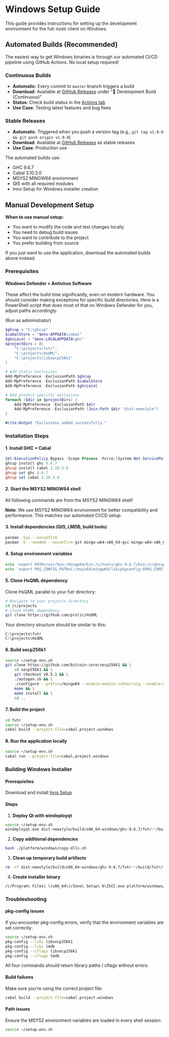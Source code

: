 # Windows Setup Guide

This guide provides instructions for setting up the development environment for the futr nostr client on Windows.

## Automated Builds (Recommended)

The easiest way to get Windows binaries is through our automated CI/CD pipeline using GitHub Actions. No local setup required!

### Continuous Builds
- **Automatic**: Every commit to `master` branch triggers a build
- **Download**: Available at [GitHub Releases](https://github.com/futrnostr/futr/releases/tag/continuous) under "🚧 Development Build (Continuous)"
- **Status**: Check build status in the [Actions tab](https://github.com/futrnostr/futr/actions)
- **Use Case**: Testing latest features and bug fixes

### Stable Releases  
- **Automatic**: Triggered when you push a version tag (e.g., `git tag v1.0.0 && git push origin v1.0.0`)
- **Download**: Available at [GitHub Releases](https://github.com/futrnostr/futr/releases) as stable releases
- **Use Case**: Production use

The automated builds use:
- GHC 9.6.7
- Cabal 3.10.3.0
- MSYS2 MINGW64 environment
- Qt5 with all required modules
- Inno Setup for Windows installer creation

## Manual Development Setup

**When to use manual setup:**
- You want to modify the code and test changes locally
- You need to debug build issues
- You want to contribute to the project
- You prefer building from source

If you just want to use the application, download the automated builds above instead.

### Prerequisites

#### Windows Defender + Antivirus Software

These affect the build time significantly, even on modern hardware. You should consider making exceptions for specific build directories. Here is a PowerShell script that does most of that on Windows Defender for you, adjust paths accordingly.

(Run as administrator)

```powershell
$ghcup = "C:\ghcup"
$cabalStore = "$env:APPDATA\cabal"
$ghcLocal = "$env:LOCALAPPDATA\ghc"
$projectDirs = @(
    "C:\projects\futr",
    "C:\projects\HsQML",
    "C:\projects\libsecp256k1"
)

# Add static exclusions
Add-MpPreference -ExclusionPath $ghcup
Add-MpPreference -ExclusionPath $cabalStore
Add-MpPreference -ExclusionPath $ghcLocal

# Add project-specific exclusions
foreach ($dir in $projectDirs) {
    Add-MpPreference -ExclusionPath $dir
    Add-MpPreference -ExclusionPath (Join-Path $dir "dist-newstyle")
}

Write-Output "Exclusions added successfully."
```

### Installation Steps

#### 1. Install GHC + Cabal

```powershell
Set-ExecutionPolicy Bypass -Scope Process -Force;[System.Net.ServicePointManager]::SecurityProtocol = [System.Net.ServicePointManager]::SecurityProtocol -bor 3072; try { Invoke-Command -ScriptBlock ([ScriptBlock]::Create((Invoke-WebRequest https://www.haskell.org/ghcup/sh/bootstrap-haskell.ps1 -UseBasicParsing))) -ArgumentList $true } catch { Write-Error $_ }
ghcup install ghc 9.6.7
ghcup install cabal 3.10.3.0
ghcup set ghc 9.6.7
ghcup set cabal 3.10.3.0
```

#### 2. Start the MSYS2 MINGW64 shell

All following commands are from the MSYS2 MINGW64 shell!

**Note**: We use MSYS2 MINGW64 environment for better compatibility and performance. This matches our automated CI/CD setup.

#### 3. Install dependencies (Qt5, LMDB, build tools)

```bash
pacman -Syu --noconfirm
pacman -S --needed --noconfirm git mingw-w64-x86_64-gcc mingw-w64-x86_64-make mingw-w64-x86_64-qt5-base mingw-w64-x86_64-qt5-declarative mingw-w64-x86_64-qt5-graphicaleffects mingw-w64-x86_64-qt5-imageformats mingw-w64-x86_64-qt5-multimedia mingw-w64-x86_64-qt5-quickcontrols2 mingw-w64-x86_64-qt5-svg mingw-w64-x86_64-qt5-tools mingw-w64-x86_64-qt5-translations mingw-w64-x86_64-qt5-winextras mingw-w64-x86_64-openssl mingw-w64-x86_64-angleproject mingw-w64-x86_64-lmdb mingw-w64-x86_64-libunwind mingw-w64-x86_64-toolchain mingw-w64-x86_64-zlib mingw-w64-x86_64-libwebp mingw-w64-x86_64-libjpeg-turbo mingw-w64-x86_64-giflib mingw-w64-x86_64-libwinpthread autoconf autogen automake libtool make
```

#### 4. Setup environment variables

```bash
echo 'export PATH=/usr/bin:/mingw64/bin:/c/tools/ghc-9.6.7/bin:/c/ghcup/bin:$PATH' > ~/setup-env.sh
echo 'export PKG_CONFIG_PATH=C:/msys64/mingw64/lib/pkgconfig:$PKG_CONFIG_PATH' >> ~/setup-env.sh
```

#### 5. Clone HsQML dependency

Clone HsQML parallel to your futr directory:

```bash
# Navigate to your projects directory
cd /c/projects
# Clone HsQML dependency
git clone https://github.com/prolic/HsQML
```

Your directory structure should be similar to this:

```
C:\projects\futr
C:\projects\HsQML
```

#### 6. Build secp256k1

```bash
source ~/setup-env.sh
git clone https://github.com/bitcoin-core/secp256k1 && \
    cd secp256k1 && \
    git checkout v0.5.1 && \
    ./autogen.sh && \
    ./configure --prefix=/mingw64 --enable-module-schnorrsig --enable-module-extrakeys --enable-module-ecdh --enable-experimental --enable-module-recovery && \
    make && \
    make install && \
    cd ..
```

#### 7. Build the project

```bash
cd futr
source ~/setup-env.sh
cabal build --project-file=cabal.project.windows
```

#### 8. Run the application locally

```bash
source ~/setup-env.sh
cabal run --project-file=cabal.project.windows
```

### Building Windows Installer

#### Prerequisites

Download and install [Inno Setup](https://jrsoftware.org/isdl.php)

#### Steps

1. **Deploy Qt with windeployqt**

```bash
source ~/setup-env.sh
windeployqt.exe dist-newstyle/build/x86_64-windows/ghc-9.6.7/futr-*/build/futr/futr.exe --qmldir=resources/qml
```

2. **Copy additional dependencies**

```bash
bash ./platform/windows/copy-dlls.sh
```

3. **Clean up temporary build artifacts**

```bash
rm -rf dist-newstyle/build/x86_64-windows/ghc-9.6.7/futr-*/build/futr/futr-tmp
```

4. **Create installer binary**

```bash
/c/Program\ Files\ \(x86_64\)/Inno\ Setup\ 6\ISCC.exe platform/windows/innosetup.iss
```

### Troubleshooting

#### pkg-config issues

If you encounter pkg-config errors, verify that the environment variables are set correctly:

```bash
source ~/setup-env.sh
pkg-config --libs libsecp256k1
pkg-config --libs lmdb
pkg-config --cflags libsecp256k1
pkg-config --cflags lmdb
```

All four commands should return library paths / cflags without errors.

#### Build failures

Make sure you're using the correct project file:

```bash
cabal build --project-file=cabal.project.windows
```

#### Path issues

Ensure the MSYS2 environment variables are loaded in every shell session:

```bash
source ~/setup-env.sh
```
